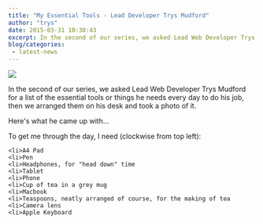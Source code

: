 ```yaml
---
title: "My Essential Tools - Lead Developer Trys Mudford"
author: "trys"
date: 2015-03-31 10:30:43
excerpt: In the second of our series, we asked Lead Web Developer Trys Mudford for his list of things he needs every day to do his job. Here's what he gave us...
blog/categories: 
 - latest-news
---
```


[![](images/blog/Trys-1024x549.jpg)](http://www.tomango.co.uk/wp-content/uploads/2015/03/Trys.jpg)

In the second of our series, we asked Lead Web Developer Trys Mudford for a list of the essential tools or things he needs every day to do his job, then we arranged them on his desk and took a photo of it.

Here's what he came up with...

To get me through the day, I need (clockwise from top left):

	<li>A4 Pad
	<li>Pen
	<li>Headphones, for "head down" time
	<li>Tablet
	<li>Phone
	<li>Cup of tea in a grey mug
	<li>Macbook
	<li>Teaspoons, neatly arranged of course, for the making of tea
	<li>Camera lens
	<li>Apple Keyboard





